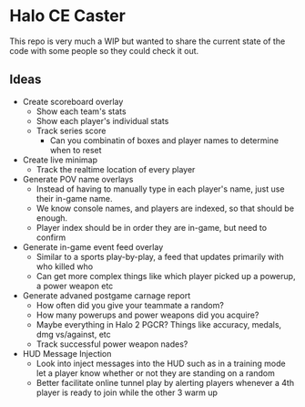 # Halo CE Caster

This repo is very much a WIP but wanted to share the current state of the code with some people so they could check it out.

## Ideas 

- Create scoreboard overlay
  - Show each team's stats
  - Show each player's individual stats
  - Track series score
    - Can you combinatin of boxes and player names to determine when to reset
- Create live minimap
  - Track the realtime location of every player
- Generate POV name overlays
  - Instead of having to manually type in each player's name, just use their in-game name.
  - We know console names, and players are indexed, so that should be enough.
  - Player index should be in order they are in-game, but need to confirm
- Generate in-game event feed overlay
  - Similar to a sports play-by-play, a feed that updates primarily with who killed who
  - Can get more complex things like which player picked up a powerup, a power weapon etc
- Generate advaned postgame carnage report
  - How often did you give your teammate a random?
  - How many powerups and power weapons did you acquire?
  - Maybe everything in Halo 2 PGCR? Things like accuracy, medals, dmg vs/against, etc
  - Track successful power weapon nades?
- HUD Message Injection
  - Look into inject messages into the HUD such as in a training mode let a player know whether or not they are standing on a random
  - Better facilitate online tunnel play by alerting players whenever a 4th player is ready to join while the other 3 warm up
